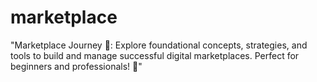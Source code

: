 # marketplace
"Marketplace Journey 🌟: Explore foundational concepts, strategies, and tools to build and manage successful digital marketplaces. Perfect for beginners and professionals! 🚀"
